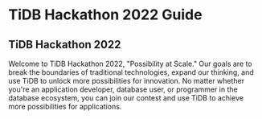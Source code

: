 # TiDB Hackathon 2022 Guide

## TiDB Hackathon 2022

Welcome to TiDB Hackathon 2022, "Possibility at Scale." Our goals are to break the boundaries of traditional technologies, expand our thinking, and use TiDB to unlock more possibilities for innovation. No matter whether you're an application developer, database user, or programmer in the database ecosystem, you can join our contest and use TiDB to achieve more possibilities for applications.